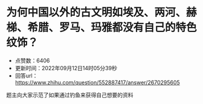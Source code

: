 # 为何中国以外的古文明如埃及、两河、赫梯、希腊、罗马、玛雅都没有自己的特色纹饰？
- 点赞数：6406
- 更新时间：2022年09月12日14时05分39秒
- 回答url：https://www.zhihu.com/question/552887417/answer/2670295605
<body>
 <p data-pid="cE9wi0FC">题主向大家示范了如果通过钓鱼来获得自己想要的资料</p>
</body>